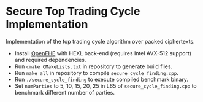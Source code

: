 <!-- Install OpenFHE -->
<!-- Run: cmake .. -->
<!-- Run: make all -->

# Secure Top Trading Cycle Implementation

Implementation of the top trading cycle algorithm over packed ciphertexts.

- Install [OpenFHE](https://github.com/openfheorg/openfhe-hexl)
with HEXL back-end (requires Intel AVX-512 support) and required dependencies.
- Run `cmake CMakeLists.txt` in repository to generate build files.
- Run `make all` in repository to compile `secure_cycle_finding.cpp`.
- Run `./secure_cycle_finding` to execute compiled benchmark binary.
- Set `numParties` to 5, 10, 15, 20, 25 in L65 of `secure_cycle_finding.cpp` to benchmark different number of parties.
